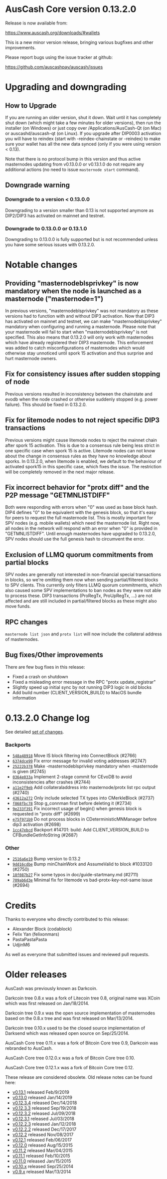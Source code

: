 AusCash Core version 0.13.2.0
==========================

Release is now available from:

  <https://www.auscash.org/downloads/#wallets>

This is a new minor version release, bringing various bugfixes and other improvements.

Please report bugs using the issue tracker at github:

  <https://github.com/auscashpay/auscash/issues>


Upgrading and downgrading
=========================

How to Upgrade
--------------

If you are running an older version, shut it down. Wait until it has completely
shut down (which might take a few minutes for older versions), then run the
installer (on Windows) or just copy over /Applications/AusCash-Qt (on Mac) or
auscashd/auscash-qt (on Linux). If you upgrade after DIP0003 activation you will
have to reindex (start with -reindex-chainstate or -reindex) to make sure
your wallet has all the new data synced (only if you were using version < 0.13).

Note that there is no protocol bump in this version and thus active masternodes
updating from v0.13.0.0 or v0.13.1.0 do not require any additional actions (no need to issue
`masternode start` command).

Downgrade warning
-----------------

### Downgrade to a version < 0.13.0.0

Downgrading to a version smaller than 0.13 is not supported anymore as DIP2/DIP3 has activated
on mainnet and testnet.

### Downgrade to 0.13.0.0 or 0.13.1.0

Downgrading to 0.13.0.0 is fully supported but is not recommended unless you have some serious issues with 0.13.2.0.

Notable changes
===============

Providing "masternodeblsprivkey" is now mandatory when the node is launched as a masternode ("masternode=1")
------------------------------------------------------------------------
In previous versions, "masternodeblsprivkey" was not mandatory as these versions had to function with and without DIP3
activation. Now that DIP3 has activated on mainnet and testnet, we can make "masternodeblsprivkey" mandatory when
configuring and running a masternode. Please note that your masternode will fail to start when "masternodeblsprivkey"
is not specified. This also means that 0.13.2.0 will only work with masternodes which have already registered their
DIP3 masternode. This enforcement was added to catch misconfigurations of masternodes which would otherwise stay
unnoticed until spork 15 activation and thus surprise and hurt masternode owners.

Fix for consistency issues after sudden stopping of node
--------------------------------------------------------
Previous versions resulted in inconsistency between the chainstate and evodb when the node crashed or otherwise suddenly
stopped (e.g. power failure). This should be fixed in 0.13.2.0. 

Fix for litemode nodes to not reject specific DIP3 transactions
---------------------------------------------------------------
Previous versions might cause litemode nodes to reject the mainnet chain after spork 15 activation. This is due to a
consensus rule being less strict in one specific case when spork 15 is active. Litemode nodes can not know about the
change in consensus rules as they have no knowledge about sporks. In 0.13.2.0, when litemode is enabled, we default to the
behaviour of activated spork15 in this specific case, which fixes the issue. The restriction will be completely removed
in the next major release.

Fix incorrect behavior for "protx diff" and the P2P message "GETMNLISTDIFF"
---------------------------------------------------------------------------
Both were responding with errors when "0" was used as base block hash. DIP4 defines "0" to be equivalent with the
genesis block, so that it's easy for peers to request the full masternode list.
This is mostly important for SPV nodes (e.g. mobile wallets) which need the masternode list. Right now, all nodes in
the network will respond with an error when "0" is provided in  "GETMNLISTDIFF". Until enough masternodes have upgraded
to 0.13.2.0, SPV nodes should use the full genesis hash to circumvent the error.

Exclusion of LLMQ quorum commitments from partial blocks
--------------------------------------------------------
SPV nodes are generally not interested in non-financial special transactions in blocks, so we're omitting them now when
sending partial/filtered blocks to SPV clients. This currently only filters LLMQ quorum commitments, which also caused
some SPV implementations to ban nodes as they were not able to process these. DIP3 transactions (ProRegTx, ProUpRegTx, ...)
are not affected and are still included in partial/filtered blocks as these might also move funds. 

RPC changes
-----------
`masternode list json` and `protx list` will now include the collateral address of masternodes.

Bug fixes/Other improvements
----------------------------
There are few bug fixes in this release:
- Fixed a crash on shutdown
- Fixed a misleading error message in the RPC "protx update_registrar"  
- Slightly speed up initial sync by not running DIP3 logic in old blocks
- Add build number (CLIENT_VERSION_BUILD) to MacOS bundle information 

 0.13.2.0 Change log
===================

See detailed [set of changes](https://github.com/auscashpay/auscash/compare/v0.13.1.0...auscashpay:v0.13.2.0).

### Backports

- [`548a48918`](https://github.com/auscashpay/auscash/commit/548a48918) Move IS block filtering into ConnectBlock (#2766)
- [`6374dce99`](https://github.com/auscashpay/auscash/commit/6374dce99) Fix error message for invalid voting addresses (#2747)
- [`25222b378`](https://github.com/auscashpay/auscash/commit/25222b378) Make -masternodeblsprivkey mandatory when -masternode is given (#2745)
- [`0364e033a`](https://github.com/auscashpay/auscash/commit/0364e033a) Implement 2-stage commit for CEvoDB to avoid inconsistencies after crashes (#2744)
- [`a11e2f9eb`](https://github.com/auscashpay/auscash/commit/a11e2f9eb) Add collateraladdress into masternode/protx list rpc output (#2740)
- [`43612a272`](https://github.com/auscashpay/auscash/commit/43612a272) Only include selected TX types into CMerkleBlock (#2737)
- [`f868fbc78`](https://github.com/auscashpay/auscash/commit/f868fbc78) Stop g_connman first before deleting it (#2734)
- [`9e233f391`](https://github.com/auscashpay/auscash/commit/9e233f391) Fix incorrect usage of begin() when genesis block is requested in "protx diff" (#2699)
- [`e75f971b9`](https://github.com/auscashpay/auscash/commit/e75f971b9) Do not process blocks in CDeterministicMNManager before dip3 activation (#2698)
- [`1cc47ebcd`](https://github.com/auscashpay/auscash/commit/1cc47ebcd) Backport #14701: build: Add CLIENT_VERSION_BUILD to CFBundleGetInfoString (#2687)

### Other

- [`2516a6e19`](https://github.com/auscashpay/auscash/commit/2516a6e19) Bump version to 0.13.2
- [`9dd16cdbe`](https://github.com/auscashpay/auscash/commit/9dd16cdbe) Bump minChainWork and AssumeValid to block #1033120 (#2750)
- [`18f087b27`](https://github.com/auscashpay/auscash/commit/18f087b27) Fix some typos in doc/guide-startmany.md (#2711)
- [`709ab6d3e`](https://github.com/auscashpay/auscash/commit/709ab6d3e) Minimal fix for litemode vs bad-protx-key-not-same issue (#2694)

Credits
=======

Thanks to everyone who directly contributed to this release:

- Alexander Block (codablock)
- Felix Yan (felixonmars)
- PastaPastaPasta
- UdjinM6

As well as everyone that submitted issues and reviewed pull requests.

Older releases
==============

AusCash was previously known as Darkcoin.

Darkcoin tree 0.8.x was a fork of Litecoin tree 0.8, original name was XCoin
which was first released on Jan/18/2014.

Darkcoin tree 0.9.x was the open source implementation of masternodes based on
the 0.8.x tree and was first released on Mar/13/2014.

Darkcoin tree 0.10.x used to be the closed source implementation of Darksend
which was released open source on Sep/25/2014.

AusCash Core tree 0.11.x was a fork of Bitcoin Core tree 0.9,
Darkcoin was rebranded to AusCash.

AusCash Core tree 0.12.0.x was a fork of Bitcoin Core tree 0.10.

AusCash Core tree 0.12.1.x was a fork of Bitcoin Core tree 0.12.

These release are considered obsolete. Old release notes can be found here:

- [v0.13.1](https://github.com/auscashpay/auscash/blob/master/doc/release-notes/auscash/release-notes-0.13.1.md) released Feb/9/2019
- [v0.13.0](https://github.com/auscashpay/auscash/blob/master/doc/release-notes/auscash/release-notes-0.13.0.md) released Jan/14/2019
- [v0.12.3.4](https://github.com/auscashpay/auscash/blob/master/doc/release-notes/auscash/release-notes-0.12.3.4.md) released Dec/14/2018
- [v0.12.3.3](https://github.com/auscashpay/auscash/blob/master/doc/release-notes/auscash/release-notes-0.12.3.3.md) released Sep/19/2018
- [v0.12.3.2](https://github.com/auscashpay/auscash/blob/master/doc/release-notes/auscash/release-notes-0.12.3.2.md) released Jul/09/2018
- [v0.12.3.1](https://github.com/auscashpay/auscash/blob/master/doc/release-notes/auscash/release-notes-0.12.3.1.md) released Jul/03/2018
- [v0.12.2.3](https://github.com/auscashpay/auscash/blob/master/doc/release-notes/auscash/release-notes-0.12.2.3.md) released Jan/12/2018
- [v0.12.2.2](https://github.com/auscashpay/auscash/blob/master/doc/release-notes/auscash/release-notes-0.12.2.2.md) released Dec/17/2017
- [v0.12.2](https://github.com/auscashpay/auscash/blob/master/doc/release-notes/auscash/release-notes-0.12.2.md) released Nov/08/2017
- [v0.12.1](https://github.com/auscashpay/auscash/blob/master/doc/release-notes/auscash/release-notes-0.12.1.md) released Feb/06/2017
- [v0.12.0](https://github.com/auscashpay/auscash/blob/master/doc/release-notes/auscash/release-notes-0.12.0.md) released Aug/15/2015
- [v0.11.2](https://github.com/auscashpay/auscash/blob/master/doc/release-notes/auscash/release-notes-0.11.2.md) released Mar/04/2015
- [v0.11.1](https://github.com/auscashpay/auscash/blob/master/doc/release-notes/auscash/release-notes-0.11.1.md) released Feb/10/2015
- [v0.11.0](https://github.com/auscashpay/auscash/blob/master/doc/release-notes/auscash/release-notes-0.11.0.md) released Jan/15/2015
- [v0.10.x](https://github.com/auscashpay/auscash/blob/master/doc/release-notes/auscash/release-notes-0.10.0.md) released Sep/25/2014
- [v0.9.x](https://github.com/auscashpay/auscash/blob/master/doc/release-notes/auscash/release-notes-0.9.0.md) released Mar/13/2014

